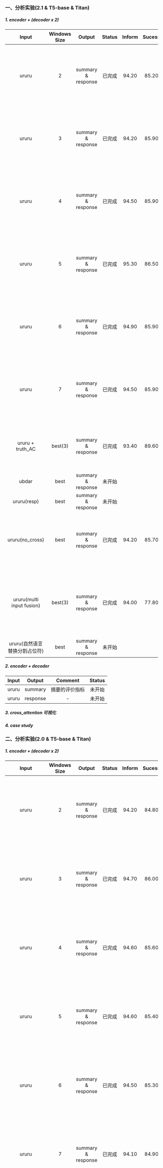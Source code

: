 ### 一、分析实验(2.1 & T5-base & Titan)

##### 1. encoder + (decoder x 2)

|             Input             | Windows Size |       Output       | Status | Inform | Sucess | Bleu  | Score  | Epoch |                             dir                              | Command                                                      |
| :---------------------------: | :----------: | :----------------: | :----: | :----: | :----: | :---: | :----: | :---: | :----------------------------------------------------------: | ------------------------------------------------------------ |
|             ururu             |      2       | summary & response | 已完成 | 94.20  | 85.20  | 19.68 | 109.38 |   7   | Titan/home/jhr/share_encoder_cross_attention/MTTOD-main/sum_ws_2_cross | CUDA_VISIBLE_DEVICES=0 nohup python3 main.py -version 2.1 -run_type train -backbone model_path/ -model_dir ./sum_ws_2_cross -batch_size 8 -context_size 3 -ururu -add_summary_cross_attention -warmup_ratio 0.1 >> sum_ws_2_cross.log & |
|             ururu             |      3       | summary & response | 已完成 | 94.20  | 85.90  | 19.80 | 109.85 |   5   | Titan/home/jhr/share_encoder_cross_attention/MTTOD-main/sum_ws_3_cross | CUDA_VISIBLE_DEVICES=1 nohup python3 main.py -version 2.1 -run_type train -backbone model_path/ -model_dir ./sum_ws_3_cross -batch_size 8 -context_size 4 -ururu -add_summary_cross_attention -warmup_ratio 0.1 >> sum_ws_3_cross.log & |
|             ururu             |      4       | summary & response | 已完成 | 94.50  | 85.90  | 19.57 | 109.77 |   7   | Titan/home/jhr/share_encoder_cross_attention/MTTOD-main/sum_ws4_cross_encoder | CUDA_VISIBLE_DEVICES=0 nohup python3 main.py -version 2.1 -run_type train -backbone model_path/ -model_dir ./sum_ws4_cross_encoder -batch_size 8 -context_size 5 -ururu -add_summary_cross_attention -warmup_ratio 0.1 & |
|             ururu             |      5       | summary & response | 已完成 | 95.30  | 86.50  | 18.45 | 109.35 |   7   | Titan/home/jhr/share_encoder_cross_attention/MTTOD-main/sum_ws_5_cross | CUDA_VISIBLE_DEVICES=1 nohup python3 main.py -version 2.1 -run_type train -backbone model_path/ -model_dir ./sum_ws_5_cross -batch_size 8 -context_size 6 -ururu -add_summary_cross_attention -warmup_ratio 0.1 >> sum_ws_5_cross.log & |
|             ururu             |      6       | summary & response | 已完成 | 94.90  | 85.90  | 18.97 | 109.37 |   5   | Titan/home/jhr/share_encoder_cross_attention/MTTOD-main/sum_ws_6_cross | CUDA_VISIBLE_DEVICES=1 nohup python3 main.py -version 2.1 -run_type train -backbone model_path/ -model_dir ./sum_ws_6_cross -batch_size 8 -context_size 7 -ururu -add_summary_cross_attention -warmup_ratio 0.1 >> sum_ws_6_cross.log & |
|             ururu             |      7       | summary & response | 已完成 | 94.50  | 85.90  | 19.37 | 109.57 |   4   | Titan/home/jhr/share_encoder_cross_attention/MTTOD-main/sum_ws_7_cross | CUDA_VISIBLE_DEVICES=0 nohup python3 main.py -version 2.1 -run_type train -backbone model_path/ -model_dir ./sum_ws_7_cross -batch_size 8 -context_size 8 -ururu -add_summary_cross_attention -warmup_ratio 0.1 >> sum_ws_7_cross.log & |
|       ururu + truth_AC        |   best(3)    | summary & response | 已完成 | 93.40  | 89.60  | 29.92 | 121.42 |   5   | Titan/home/jhr/share_encoder_cross_attention/MTTOD-main/sum_ws_3_cross | CUDA_VISIBLE_DEVICES=0 python3 main.py -run_type predict -ckpt sum_ws_3_cross/ckpt-epoch5 -output predict.json -batch_size 128 -use_true_curr_aspn -use_true_prev_aspn |
|             ubdar             |     best     | summary & response | 未开始 |        |        |       |        |       |                                                              |                                                              |
|          ururu(resp)          |     best     | summary & response | 未开始 |        |        |       |        |       |                                                              |                                                              |
|        ururu(no_cross)        |     best     | summary & response | 已完成 | 94.20  | 85.70  | 19.72 | 109.67 |   5   | Titan/home/jhr/share_encoder_cross_attention/MTTOD-main/sum_ws_3_nocross | CUDA_VISIBLE_DEVICES=0 nohup python3 main.py -version 2.1 -run_type train -backbone model_path/ -model_dir ./sum_ws_3_nocross -batch_size 8 -context_size 4 -ururu -warmup_ratio 0.1 >> sum_ws_3_nocross.log & |
|   ururu(multi input fusion)   |   best(3)    | summary & response | 已完成 | 94.00  | 77.80  | 16.09 | 101.99 |  14   | Titan/home/jhr/share_encoder_cross_attention/MTTOD-main/sum_ws_3_line_fusion | CUDA_VISIBLE_DEVICES=0 nohup python3 main.py -version 2.1 -run_type train -backbone model_path/ -model_dir ./sum_ws_3_line_fusion -batch_size 8 -context_size 4 -ururu -add_summary_cross_attention -warmup_ratio 0.1 >> sum_ws_3_line_fusion.log & |
| ururu(自然语言替换分割占位符) |     best     | summary & response | 未开始 |        |        |       |        |       |                                                              |                                                              |

##### 2. encoder + decoder

| Input |  Output  |    Comment     | Status |
| :---: | :------: | :------------: | :----: |
| ururu | summary  | 摘要的评价指标 | 未开始 |
| ururu | response |       -        | 未开始 |

##### 3. cross_attention 可视化

##### 4. case study

### 二、分析实验(2.0 & T5-base & Titan)

##### 1. encoder + (decoder x 2)

|             Input             | Windows Size |       Output       | Status | Inform | Sucess | Bleu  | Score  | Epoch |                             dir                              | Command                                                      |
| :---------------------------: | :----------: | :----------------: | :----: | :----: | :----: | :---: | :----: | :---: | :----------------------------------------------------------: | ------------------------------------------------------------ |
|             ururu             |      2       | summary & response | 已完成 | 94.20  | 84.80  | 20.43 | 109.93 |   5   | Titan/home/jhr/share_encoder_cross_attention/MTTOD-main/woz2_sum_ws_2_cross | CUDA_VISIBLE_DEVICES=1 nohup python3 main.py -version 2.0 -run_type train -backbone model_path/ -model_dir ./woz2_sum_ws_2_cross -batch_size 8 -context_size 3 -ururu -add_summary_cross_attention -warmup_ratio 0.1 >> woz2_sum_ws_2_cross.log & |
|             ururu             |      3       | summary & response | 已完成 | 94.70  | 86.00  | 20.07 | 110.42 |   4   | Titan/home/jhr/share_encoder_cross_attention/MTTOD-main/woz2_sum_ws_3_cross | CUDA_VISIBLE_DEVICES=0 nohup python3 main.py -version 2.0 -run_type train -backbone model_path/ -model_dir ./woz2_sum_ws_3_cross -batch_size 8 -context_size 4 -ururu -add_summary_cross_attention -warmup_ratio 0.1 >> woz2_sum_ws_3_cross.log & |
|             ururu             |      4       | summary & response | 已完成 | 94.60  | 85.60  | 20.30 | 110.40 |   3   | Titan/home/jhr/share_encoder_cross_attention/MTTOD-main/woz2_sum_ws_4_cross | CUDA_VISIBLE_DEVICES=0 nohup python3 main.py -version 2.0 -run_type train -backbone model_path/ -model_dir ./woz2_sum_ws_4_cross -batch_size 8 -context_size 5 -ururu -add_summary_cross_attention -warmup_ratio 0.1 >> woz2_sum_ws_4_cross.log & |
|             ururu             |      5       | summary & response | 已完成 | 94.60  | 85.40  | 20.06 | 110.06 |   7   | Titan/home/jhr/share_encoder_cross_attention/MTTOD-main/woz2_sum_ws_5_cross | CUDA_VISIBLE_DEVICES=0 nohup python3 main.py -version 2.0 -run_type train -backbone model_path/ -model_dir ./woz2_sum_ws_5_cross -batch_size 8 -context_size 6 -ururu -add_summary_cross_attention -warmup_ratio 0.1 >> woz2_sum_ws_5_cross.log & |
|             ururu             |      6       | summary & response | 已完成 | 94.50  | 85.30  | 20.38 | 110.28 |   7   | Titan/home/jhr/share_encoder_cross_attention/MTTOD-main/woz2_sum_ws_6_cross | CUDA_VISIBLE_DEVICES=0 nohup python3 main.py -version 2.0 -run_type train -backbone model_path/ -model_dir ./woz2_sum_ws_6_cross -batch_size 8 -context_size 7 -ururu -add_summary_cross_attention -warmup_ratio 0.1 >> woz2_sum_ws_6_cross.log & |
|             ururu             |      7       | summary & response | 已完成 | 94.10  | 84.90  | 20.05 | 109.55 |   7   | Titan/home/jhr/share_encoder_cross_attention/MTTOD-main/woz2_sum_ws_7_cross | CUDA_VISIBLE_DEVICES=0 nohup python3 main.py -version 2.0 -run_type train -backbone model_path/ -model_dir ./woz2_sum_ws_7_cross -batch_size 8 -context_size 8 -ururu -add_summary_cross_attention -warmup_ratio 0.1 >> woz2_sum_ws_7_cross.log & |
|       ururu + truth_AC        |   best(3)    | summary & response | 已完成 | 94.40  | 90.00  | 30.11 | 122.31 |   4   | Titan/home/jhr/share_encoder_cross_attention/MTTOD-main/woz2_sum_ws_3_cross | CUDA_VISIBLE_DEVICES=0 nohup python3 main.py -version 2.0 -run_type train -backbone model_path/ -model_dir ./woz2_sum_ws_3_cross -batch_size 8 -context_size 4 -ururu -add_summary_cross_attention -warmup_ratio 0.1 >> woz2_sum_ws_3_cross.log & |
|             ubdar             |     best     | summary & response | 未开始 |        |        |       |        |       |                                                              |                                                              |
|          ururu(resp)          |     best     | summary & response | 未开始 |        |        |       |        |       |                                                              |                                                              |
|        ururu(no_cross)        |     best     | summary & response | 已结束 | 93.70  | 86.10  | 19.88 | 109.78 |   3   | Titan/home/jhr/share_encoder_cross_attention/MTTOD-main/woz2_sum_ws_3_nocross | python3 main.py -version 2.0 -run_type train -backbone model_path/ -model_dir ./woz2_sum_ws_3_nocross -batch_size 8 -context_size 4 -ururu -warmup_ratio 0.1 |
|   ururu(multi input fusion)   |     best     | summary & response | 进行中 | 92.90  | 82.10  | 17.60 | 105.10 |  19   | Titan/home/jhr/share_encoder_cross_attention/MTTOD-main/woz2_sum_ws_3_line_fusion | CUDA_VISIBLE_DEVICES=0 nohup python3 main.py -version 2.0 -run_type train -backbone model_path/ -model_dir ./woz2_sum_ws_3_line_fusion -batch_size 8 -context_size 4 -ururu -add_summary_cross_attention -warmup_ratio 0.1 -epochs 20 & |
| ururu(自然语言替换分割占位符) |     best     | summary & response | 未开始 |        |        |       |        |       |                                                              |                                                              |

##### 

### 三、分析实验(单领域 & T5-base & Titan)



##### Tips: Titan cross_attention版本需要在model初始化中手动设置是否添加summary cross attention模块

```python
decoder_config.add_summary_cross_attention = True
decoder_config.summary_attention_layers = 6
-add_summary_cross_attention
```

###### 新下载的`config.json`需添加```json"add_summary_cross_attention"=false``` 以及 `"summary_attention_layers": 0`

###### context_size(dia_history) = window_size(preprocess_summary_labels) + 1

#### 实验设置

epoch=10, batch_size=8, warmup_ratio=0.1
